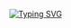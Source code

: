 [![Typing SVG](https://readme-typing-svg.herokuapp.com?color=%2336BCF7&lines=Hello!+my+name+is+Alexander+Raisov)](https://git.io/typing-svg)
